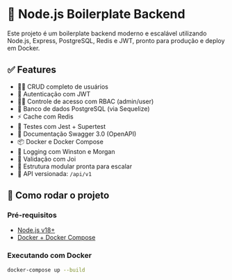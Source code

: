 # 🚀 Node.js Boilerplate Backend

Este projeto é um boilerplate backend moderno e escalável utilizando Node.js, Express, PostgreSQL, Redis e JWT, pronto para produção e deploy em Docker.

## ✅ Features

- 🧑‍💼 CRUD completo de usuários
- 🔐 Autenticação com JWT
- 👮‍♂️ Controle de acesso com RBAC (admin/user)
- 🐘 Banco de dados PostgreSQL (via Sequelize)
- ⚡ Cache com Redis
- 🧪 Testes com Jest + Supertest
- 📑 Documentação Swagger 3.0 (OpenAPI)
- 📦 Docker e Docker Compose
- 🧰 Logging com Winston e Morgan
- 🔎 Validação com Joi
- 📁 Estrutura modular pronta para escalar
- 🔄 API versionada: `/api/v1`

## 🚀 Como rodar o projeto

### Pré-requisitos

- [Node.js v18+](https://nodejs.org/)
- [Docker + Docker Compose](https://docs.docker.com/get-docker/)

### Executando com Docker

```bash
docker-compose up --build
